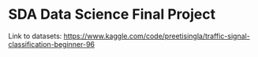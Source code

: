 # SDA Data Science Final Project
Link to datasets: https://www.kaggle.com/code/preetisingla/traffic-signal-classification-beginner-96